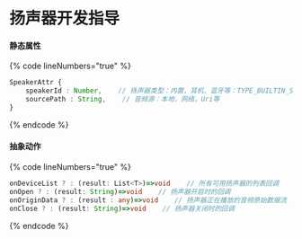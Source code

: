 # 扬声器开发指导

#### 静态属性

{% code lineNumbers="true" %}
```typescript
SpeakerAttr {
    speakerId : Number,    // 扬声器类型：内置、耳机、蓝牙等：TYPE_BUILTIN_SPEAKER、TYPE_BUILTIN_SPEAKER_SAFE、TYPE_BUILTIN_EARPIECE等
    sourcePath : String,    // 音频源：本地，⽹络，Uri等
}
```
{% endcode %}

#### 抽象动作

{% code lineNumbers="true" %}
```typescript
onDeviceList ? : (result: List<T>)=>void    // 所有可用扬声器的列表回调
onOpen ? : (result: String)=>void    // 扬声器开启时的回调
onOriginData ? : (result : any)=>void    // 扬声器正在播放的音频原始数据流
onClose ? : (result: String)=>void    // 扬声器关闭时的回调
```
{% endcode %}
